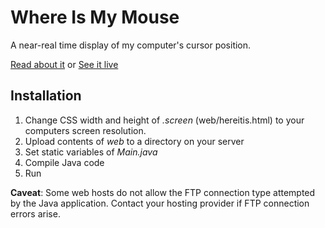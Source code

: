 # Where Is My Mouse
A near-real time display of my computer's cursor position.

[Read about it](http://inic.io/where-is-my-mouse) or [See it live](http://connorcrawford.com/whereismymouse/hereitis.html)

## Installation
1. Change CSS width and height of *.screen* (web/hereitis.html) to your
computers screen resolution.
2. Upload contents of *web* to a directory on your server
3. Set static variables of *Main.java*
4. Compile Java code
5. Run

**Caveat**: Some web hosts do not allow the FTP connection type attempted by
the Java application. Contact your hosting provider if FTP connection errors
arise.
